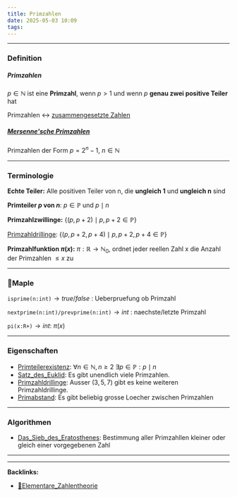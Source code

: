 ```yaml
---
title: Primzahlen
date: 2025-05-03 10:09
tags: 
---
```


----

### Definition
##### Primzahlen
$p \in \mathbb{N}$ ist eine **Primzahl**, wenn $p > 1$ und wenn $p$ **genau zwei
positive Teiler** hat

Primzahlen $\leftrightarrow$ [zusammengesetzte Zahlen](zusammengesetzte_zahlen)

##### [Mersenne'sche Primzahlen](mersenne'sche_primzahlen)
Primzahlen der Form $p=2^{n}-1$, $n\in \mathbb{N}$

---

### Terminologie

**Echte Teiler:** Alle positiven Teiler von n, die **ungleich 1** und **ungleich n** sind 

**Primteiler $p$ von $n$**: $p \in \mathbb{P}$ und $p\mid n$  

**Primzahlzwillinge:** $\{(p,p+2) \mid p,p+2 \in \mathbb{P}\}$

[Primzahldrillinge](primzahldrillinge): $\{(p,p+2,p+4) \mid p,p+2,p+4 \in \mathbb{P}\}$

**Primzahlfunktion $\pi (x)$:** $\pi: \mathbb{R}\to \mathbb{N}_0$, ordnet jeder reellen Zahl x die 
Anzahl der Primzahlen $\le x$ zu

---

### 🍁Maple
`isprime(n:int)`$\to true/false$ : Ueberpruefung ob Primzahl 

`nextprime(n:int)/prevprime(n:int)`$\to int$ : naechste/letzte Primzahl

`pi(x:R+)`$\to int$: $\pi (x)$

---

### Eigenschaften 

- [Primteilerexistenz](primteilerexistenz): $\forall n \in \mathbb{N}, n \ge 2 \ \exists p \in \mathbb{P}: p \mid n$  
- [Satz_des_Euklid](satz_des_euklid): Es gibt unendlich viele Primzahlen.
- [Primzahldrillinge](primzahldrillinge): Ausser $(3,5,7)$ gibt es keine weiteren Primzahldrillinge.
- [Primabstand](primabstand): Es gibt beliebig grosse Loecher zwischen Primzahlen

---

### Algorithmen

- [Das_Sieb_des_Eratosthenes](das_sieb_des_eratosthenes): Bestimmung aller Primzahllen kleiner oder gleich einer 
  vorgegebenen Zahl



----

----
**Backlinks:**
- [📂Elementare_Zahlentheorie](📁Elementare_Zahlentheorie)
